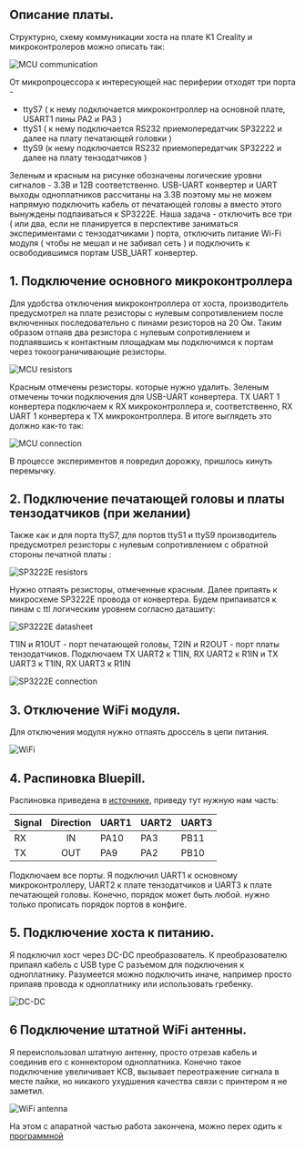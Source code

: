 ## Описание платы.  
Структурно, схему коммуникации хоста на плате K1 Creality и микроконтролеров можно описать так:

![](/images/pcb_overview.jpg "MCU communication") 

От микропроцессора к интересующей нас периферии отходят три порта -   
- ttyS7 ( к нему подключается микроконтроллер на основной плате, USART1 пины PA2 и PA3 )
- ttyS1 ( к нему подключается RS232 приемопередатчик SP32222 и далее на плату печатающей головки )
- ttyS9 (к нему подключается RS232 приемопередатчик SP32222 и далее на плату тензодатчиков )  

Зеленым и красным на рисунке обозначены логические уровни сигналов - 3.3В и 12В соответственно. USB-UART конвертер и UART выходы одноплатников рассчитаны на 3.3В поэтому мы не можем напрямую подключить кабель от печатающей головы а вместо этого вынуждены подпаиваться к SP3222E. Наша задача - отключить все три ( или два, если не планируется в перспективе заниматься экспериментами с тензодатчиками ) порта, отключить питание Wi-Fi модуля ( чтобы не мешал и не забивал сеть ) и подключить к освободившимся портам USB_UART конвертер. 

## 1. Подключение основного микроконтроллера 

Для удобства отключения микроконтроллера от хоста, производитель предусмотрел на плате резисторы с нулевым сопротивлением после включенных последовательно с пинами резисторов на 20 Ом. Таким образом отпаяв два резистора с нулевым сопротивлением и подпаявшись к контактным площадкам мы подключимся к портам через токоограничивающие резисторы.

![](/images/mcu_resistors.jpg "MCU resistors")  

Красным отмечены резисторы. которые нужно удалить. Зеленым отмечены точки подключения для USB-UART конвертера. TX UART 1 конвертера подключаем к RX микроконтроллера и, соответственно, RX UART 1 конвертера к TX микроконтроллера. В итоге выглядеть это должно как-то так:

![](/images/mcu_connection.jpg "MCU connection")  

В процессе экспериментов я повредил дорожку, пришлось кинуть перемычку.

## 2. Подключение печатающей головы и платы тензодатчиков (при желании)

Также как и для порта ttyS7, для портов ttyS1 и ttyS9 производитель предусмотрел резисторы с нулевым сопротивлением с обратной стороны печатной платы :

![](/images/sp3222_resistors.jpg "SP3222E resistors")  

Нужно отпаять резисторы, отмеченные красным. Далее припаять к микросхеме SP3222E провода от конвертера. Будем припаиватся к пинам с ttl логическим уровнем cогласно даташиту:

![](/images/SP3222E_datasheet.jpg "SP3222E datasheet")  

T1IN и R1OUT - порт печатающей головы, T2IN и R2OUT - порт платы тензодатчиков.
Подключаем TX UART2 к T1IN, RX UART2 к R1IN и TX UART3 к T1IN, RX UART3 к R1IN


![](/images/SP3222E_connection.jpg "SP3222E connection")  

## 3. Отключение WiFi модуля.  

Для отключения модуля нужно отпаять дроссель в цепи питания. 

![](/images/WiFi_modulei.jpg "WiFi")  

## 4. Распиновка Bluepill.  

Распиновка приведена в [источнике](https://github.com/r2axz/bluepill-serial-monster), приведу тут нужную нам часть:

| Signal |   Direction   |     UART1     |     UART2     |     UART3     |
|:-------|:-------------:|:--------------|:--------------|:--------------|
|   RX   |      IN       |      PA10     |      PA3      |      PB11     |
|   TX   |      OUT      |      PA9      |      PA2      |      PB10     |

Подключаем все порты. Я подключил UART1 к основному микроконтроллеру, UART2 к плате тензодатчиков и UART3 к плате печатающей головы. Конечно, порядок может быть любой. нужно только прописать порядок портов в конфиге.   

## 5. Подключение хоста к питанию.

Я подключил хост через DC-DC преобразователь. К преобразователю припаял кабель с USB type C разъемом для подключения к одноплатнику. Разумеется можно подключить иначе, например просто припаяв провода к одноплатнику или использовать гребенку. 

![](/images/DC-DC.jpg "DC-DC")

## 6 Подключение штатной WiFi антенны.

Я переиспользовал штатную антенну, просто отрезав кабель и соединив его с коннектором одноплатника. Конечно такое подключение увеличивает КСВ, вызывает переотражение сигнала в месте пайки, но никакого ухудшения качества связи с принтером я не заметил. 

![](/images/WiFi_antenna.jpg "WiFi antenna")

На этом с апаратной частью работа закончена, можно перех одить к [программной](Software.md)